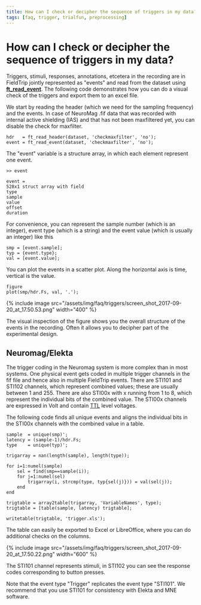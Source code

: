 ```yaml
---
title: How can I check or decipher the sequence of triggers in my data?
tags: [faq, trigger, trialfun, preprocessing]
---
```


# How can I check or decipher the sequence of triggers in my data?

Triggers, stimuli, responses, annotations, etcetera in the recording are in FieldTrip jointly represented as "events" and read from the dataset using **[ft_read_event](/reference/ft_read_event)**. The following code demonstrates how you can do a visual check of the triggers and export them to an excel file.

We start by reading the header (which we need for the sampling frequency) and the events. In case of NeuroMag .fif data that was recorded with internal active shielding (IAS) and that has not been maxfiltered yet, you can disable the check for maxfilter.

    hdr   = ft_read_header(dataset, 'checkmaxfilter', 'no');
    event = ft_read_event(dataset, 'checkmaxfilter', 'no');

The "event" variable is a structure array, in which each element represent one event.

    >> event

    event =
    528x1 struct array with field
    type
    sample
    value
    offset
    duration

For convenience, you can represent the sample number (which is an integer), event type (which is a string) and the event value (which is usually an integer) like this

    smp = [event.sample];
    typ = {event.type};
    val = [event.value];

You can plot the events in a scatter plot. Along the horizontal axis is time, vertical is the value.

    figure
    plot(smp/hdr.Fs, val, '.');

{% include image src="/assets/img/faq/triggers/screen_shot_2017-09-20_at_17.50.53.png" width="400" %}

The visual inspection of the figure shows you the overall structure of the events in the recording. Often it allows you to decipher part of the experimental design.

## Neuromag/Elekta

The trigger coding in the Neuromag system is more complex than in most systems. One physical event gets coded in multiple trigger channels in the fif file and hence also in multiple FieldTrip events. There are STI101 and STI102 channels, which represent combined values; these are usually between 1 and 255. There are also STI00x with x running from 1 to 8, which represent the individual bits of the combined value. The STI00x channels are expressed in Volt and contain [TTL](https://en.wikipedia.org/wiki/Transistor–transistor_logic) level voltages.

The following code finds all unique events and aligns the individual bits in the STI00x channels with the combined value in a table.


	sample  = unique(smp)';
	latency = (sample-1)/hdr.Fs;
	type    = unique(typ)';

	trigarray = nan(length(sample), length(type));

	for i=1:numel(sample)
	    sel = find(smp==sample(i));
	    for j=1:numel(sel)
	        trigarray(i, strcmp(type, typ{sel(j)})) = val(sel(j));
	    end
	end

	trigtable = array2table(trigarray, 'VariableNames', type);
	trigtable = [table(sample, latency) trigtable];

	writetable(trigtable, 'trigger.xls');

The table can easily be exported to Excel or LibreOffice, where you can do additional checks on the columns.

{% include image src="/assets/img/faq/triggers/screen_shot_2017-09-20_at_17.50.22.png" width="600" %}

The STI101 channel represents stimuli, in STI102 you can see the response codes corresponding to button presses.

Note that the event type "Trigger" replicates the event type "STI101". We recommend that you use STI101 for consistency with Elekta and MNE software.
